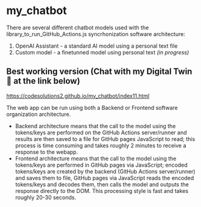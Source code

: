 # my_chatbot

There are several different chatbot models used with the library_to_run_GitHub_Actions.js syncrhonization software architecture: 
1. OpenAI Assistant - a standard AI model using a personal text file
2. Custom model - a finetunned model using personal text *(in progress)*

## Best working version (Chat with my Digital Twin 🤖 at the link below)

https://codesolutions2.github.io/my_chatbot/index11.html

The web app can be run using both a Backend or Frontend software organization architecture. 
- Backend architecture means that the call to the model using the tokens/keys are performed on the GitHub Actions server/runner and results are then saved to a file for GitHub pages JavaScript to read; this process is time consuming and takes roughly 2 minutes to receive a response to the webapp.
- Frontend architecture means that the call to the model using the tokens/keys are performed in GitHub pages via JavaScript; encoded tokens/keys are created by the backend (GitHub Actions server/runner) and saves them to file, GitHub pages via JavaScript reads the encoded tokens/keys and decodes them, then calls the model and outputs the response directly to the DOM. This processing style is fast and takes roughly 20-30 seconds.
